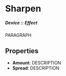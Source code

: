 # Sharpen
##### Device :: Effect

PARAGRAPH

## Properties

- **Amount**: DESCRIPTION
- **Spread**: DESCRIPTION



